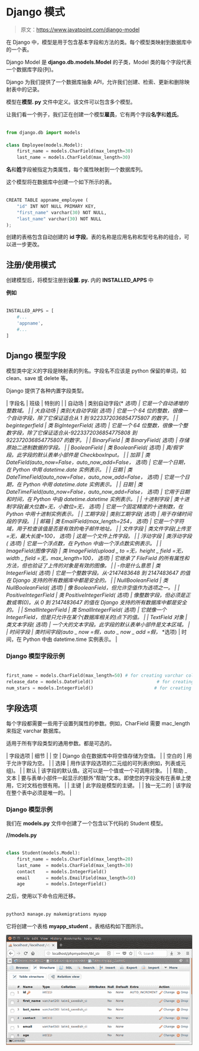# Django 模式

> 原文：<https://www.javatpoint.com/django-model>

在 Django 中，模型是用于包含基本字段和方法的类。每个模型类映射到数据库中的一个表。

Django Model 是 **django.db.models.Model** 的子类，Model 类的每个字段代表一个数据库字段(列)。

Django 为我们提供了一个数据库抽象 API，允许我们创建、检索、更新和删除映射表中的记录。

模型在**模型. py** 文件中定义。该文件可以包含多个模型。

让我们看一个例子，我们正在创建一个模型**雇员**，它有两个字段**名字**和**姓氏**。

```py

from django.db import models

class Employee(models.Model):
    first_name = models.CharField(max_length=30)
    last_name = models.CharField(max_length=30)

```

**名**和**姓**字段被指定为类属性，每个属性映射到一个数据库列。

这个模型将在数据库中创建一个如下所示的表。

```py

CREATE TABLE appname_employee (
    "id" INT NOT NULL PRIMARY KEY,
    "first_name" varchar(30) NOT NULL,
    "last_name" varchar(30) NOT NULL
);

```

创建的表格包含自动创建的 **id 字段**。表的名称是应用名称和型号名称的组合，可以进一步更改。

## 注册/使用模式

创建模型后，将模型注册到**设置. py.** 内的 **INSTALLED_APPS** 中

**例如**

```py

INSTALLED_APPS = [
    #...
    'appname',
    #...
]

```

## Django 模型字段

模型类中定义的字段是映射表的列名。字段名不应该是 python 保留的单词，如 clean、save 或 delete 等。

Django 提供了各种内置字段类型。

| 字段名 | 班级 | 特别的 |
| 自动场 | 类别自动字段(* *选项) | 它是一个自动递增的整数域。 |
| 大自动场 | 类别大自动字段(* *选项) | 它是一个 64 位的整数，很像一个自动字段，除了它保证适合从 1 到 9223372036854775807 的数字。 |
| begintegerfield | 类 BigIntegerField(* *选项) | 它是一个 64 位整数，很像一个整数字段，除了它保证适合从-9223372036854775808 到 922372036854775807 的数字。 |
| BinaryField | 类 BinaryField(* *选项) | 存储原始二进制数据的字段。 |
| BooleanField | 类 BooleanField(* *选项) | 真/假字段。此字段的默认表单小部件是 CheckboxInput。 |
| 加菲 | 类 DateField(auto_now=False，auto_now_add=False，* *选项) | 它是一个日期，在 Python 中用 datetime.date 实例表示。 |
| 日期 | 类 DateTimeField(auto_now=False，auto_now_add=False，* *选项) | 它是一个日期，在 Python 中用 datetime.date 实例表示。 |
| 日期 | 类 DateTimeField(auto_now=False，auto_now_add=False，* *选项) | 它用于日期和时间，在 Python 中由 datetime.datetime 实例表示。 |
| 十进制字段 | 类十进制字段(最大位数=无，小数位=无，* *选项) | 它是一个固定精度的十进制数，在 Python 中用十进制实例表示。 |
| 工期字段 | 类别工期字段(* *选项) | 用于存储时间段的字段。 |
| 邮箱 | 类 EmailField(max_length=254，* *选项) | 它是一个字符域，用于检查该值是否是有效的电子邮件地址。 |
| 文件字段 | 类文件字段(上传至=无，最大长度=100，* *选项) | 这是一个文件上传字段。 |
| 浮动字段 | 类浮动字段(* *选项) | 它是一个浮点数，在 Python 中由一个浮点数实例表示。 |
| ImageField(图像字段) | 类 ImageField(upload _ to =无，height _ field =无，width _ field =无，max_length=100，* *选项) | 它继承了 FileField 的所有属性和方法，但也验证了上传的对象是有效的图像。 |
| -你是什么意思 | 类 IntegerField(* *选项) | 它是一个整数字段。从-2147483648 到 2147483647 的值在 Django 支持的所有数据库中都是安全的。 |
| NullBooleanField | 类 NullBooleanField(* *选项) | 像 BooleanField，但允许空值作为选项之一。 |
| PositiveIntegerField | 类 PositiveIntegerField(* *选项) | 像整数字段，但必须是正数或零(0)。从 0 到 2147483647 的值在 Django 支持的所有数据库中都是安全的。 |
| SmallIntegerField | 类 SmallIntegerField(* *选项) | 它就像一个 IntegerField，但是只允许在某个(数据库相关的)点下的值。 |
| TextField 对象 | 类文本字段(* *选项) | 一个大的文本字段。此字段的默认表单小部件是文本区域。 |
| 时间字段 | 类时间字段(auto _ now =假，auto _ now _ add =假，* *选项) | 时间，在 Python 中由 datetime.time 实例表示。 |

### Django 模型字段示例

```py

first_name = models.CharField(max_length=50) # for creating varchar column
release_date = models.DateField()                        # for creating date column
num_stars = models.IntegerField()                       # for creating integer column

```

## 字段选项

每个字段都需要一些用于设置列属性的参数。例如，CharField 需要 mac_length 来指定 varchar 数据库。

适用于所有字段类型的通用参数。都是可选的。

| 字段选项 | 细节 |
| 空 | Django 会在数据库中将空值存储为空值。 |
| 空白的 | 用于允许字段为空。 |
| 选择 | 用作该字段选项的二元组的可列表(例如，列表或元组)。 |
| 默认 | 该字段的默认值。这可以是一个值或一个可调用对象。 |
| 帮助 _ 文本 | 要与表单小部件一起显示的额外“帮助”文本。即使您的字段没有在表单上使用，它对文档也很有用。 |
| 主键 | 此字段是模型的主键。 |
| 独一无二的 | 该字段在整个表中必须是唯一的。 |

### Django 模型示例

我们在 **models.py** 文件中创建了一个包含以下代码的 Student 模型。

**//models.py**

```py

class Student(models.Model):
    first_name = models.CharField(max_length=20)
    last_name  = models.CharField(max_length=30)
    contact    = models.IntegerField()
    email      = models.EmailField(max_length=50)
    age        = models.IntegerField()

```

之后，使用以下命令应用迁移。

```py

python3 manage.py makemigrations myapp

```

它将创建一个表格 **myapp_student** 。表格结构如下图所示。

![django model](img/007afe3167711bc91890c1bfa98956a1.png)